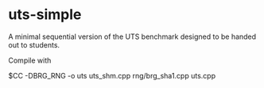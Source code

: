uts-simple
==========

A minimal sequential version of the UTS benchmark designed to be handed out to students.

Compile with

$CC -DBRG_RNG  -o uts uts_shm.cpp rng/brg_sha1.cpp uts.cpp
